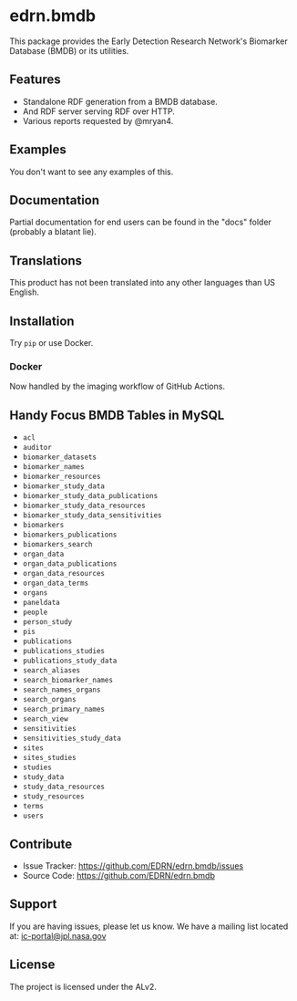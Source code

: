 # edrn.bmdb

This package provides the Early Detection Research Network's Biomarker Database (BMDB) or its utilities.


## Features

- Standalone RDF generation from a BMDB database.
- And RDF server serving RDF over HTTP.
- Various reports requested by @mryan4.


## Examples

You don't want to see any examples of this.


## Documentation

Partial documentation for end users can be found in the "docs" folder (probably a blatant lie).


## Translations

This product has not been translated into any other languages than US English.


## Installation

Try `pip` or use Docker.


### Docker

Now handled by the imaging workflow of GitHub Actions.


## Handy Focus BMDB Tables in MySQL

- `acl`
- `auditor`
- `biomarker_datasets`
- `biomarker_names`
- `biomarker_resources`
- `biomarker_study_data`
- `biomarker_study_data_publications`
- `biomarker_study_data_resources`
- `biomarker_study_data_sensitivities`
- `biomarkers`
- `biomarkers_publications`
- `biomarkers_search`
- `organ_data`
- `organ_data_publications`
- `organ_data_resources`
- `organ_data_terms`
- `organs`
- `paneldata`
- `people`
- `person_study`
- `pis`
- `publications`
- `publications_studies`
- `publications_study_data`
- `search_aliases`
- `search_biomarker_names`
- `search_names_organs`
- `search_organs`
- `search_primary_names`
- `search_view`
- `sensitivities`
- `sensitivities_study_data`
- `sites`
- `sites_studies`
- `studies`
- `study_data`
- `study_data_resources`
- `study_resources`
- `terms`
- `users`


## Contribute

- Issue Tracker: https://github.com/EDRN/edrn.bmdb/issues
- Source Code: https://github.com/EDRN/edrn.bmdb


## Support

If you are having issues, please let us know. We have a mailing list located at: ic-portal@jpl.nasa.gov


## License

The project is licensed under the ALv2.
